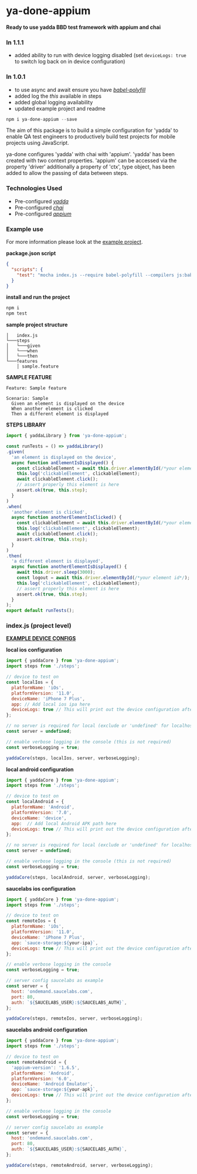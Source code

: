 # ya-done-appium

**Ready to use yadda BBD test framework with appium and chai**

### In 1.1.1
- added ability to run with device logging disabled (set `deviceLogs: true` to switch log back on in device configuration)

### In 1.0.1
- to use async and await ensure you have _[babel-polyfill](https://www.npmjs.com/package/babel-polyfill)_
- added log the _this_ available in steps
- added global logging availability
- updated example project and readme

```js
npm i ya-done-appium --save
```
The aim of this package is to build a simple configuration for 'yadda' to enable QA test engineers to productively build test projects for mobile projects using JavaScript.

ya-done configures 'yadda' with chai with 'appium'. 'yadda' has been created with two context properties.  'appium' can be accessed via the property 'driver' additionally a property of 'ctx', type object, has been added to allow the passing of data between steps.

### Technologies Used
- Pre-configured  _[yadda](https://github.com/acuminous/yadda)_
- Pre-configured  _[chai](http://chaijs.com)_
- Pre-configured  _[appium](http://appium.io)_

### Example use
For more information please look at the [example project](https://github.com/britishgas-engineering/ya-done-appium/tree/master/example).

**package.json script**
```json
{
  "scripts": {
    "test": "mocha index.js --require babel-polyfill --compilers js:babel-register inlineAssets=true --timeout 60000"
  }
}
```

**install and run the project**
```js
npm i
npm test
```

**sample project structure**
```
│   index.js    
└───steps
│   └───given
│   └───when
│   └───then
└───features
    │ sample.feature
```
**SAMPLE FEATURE**
```feature
Feature: Sample feature

Scenario: Sample
  Given an element is displayed on the device
  When another element is clicked
  Then a different element is displayed
```

**STEPS LIBRARY**
```js
import { yaddaLibrary } from 'ya-done-appium';

const runTests = () => yaddaLibrary()
.given(
  'an element is displayed on the device',
  async function anElementIsDisplayed() {
    const clickableElement = await this.driver.elementById(/*your element id*/);
    this.log('clickableElement', clickableElement);
    await clickableElement.click();
    // assert properly this element is here
    assert.ok(true, this.step);
  }
)
.when(
  'another element is clicked',
  async function anotherElementIsClicked() {
    const clickableElement = await this.driver.elementById(/*your element id*/);
    this.log('clickableElement', clickableElement);
    await clickableElement.click();
    assert.ok(true, this.step);
  }
)
.then(
  'a different element is displayed',
  async function anotherElementIsDisplayed() {
    await this.driver.sleep(3000);
    const logout = await this.driver.elementById(/*your element id*/);
    this.log('clickableElement', clickableElement);
    // assert properly this element is here
    assert.ok(true, this.step);
  }
);
export default runTests();
```
### index.js (project level)

**[EXAMPLE DEVICE CONFIGS](https://github.com/appium/sample-code/blob/master/sample-code/examples/node/helpers/caps.js)**

**local ios configuration**
```js
import { yaddaCore } from 'ya-done-appium';
import steps from './steps';

// device to test on
const localIos = {
  platformName: 'iOs',
  platformVersion: '11.0',
  deviceName: 'iPhone 7 Plus',
  app: // Add local ios ipa here
  deviceLogs: true // This will print out the device configuration after booting device
};

// no server is required for local (exclude or 'undefined' for localhost)
const server = undefined;

// enable verbose logging in the console (this is not required)
const verboseLogging = true;

yaddaCore(steps, localIos, server, verboseLogging);
```

**local android configuration**
```js
import { yaddaCore } from 'ya-done-appium';
import steps from './steps';

// device to test on
const localAndroid = {
  platformName: 'Android',
  platformVersion: '7.0',
  deviceName: 'device',
  app:  // Add local Android APK path here
  deviceLogs: true // This will print out the device configuration after booting device
};

// no server is required for local (exclude or 'undefined' for localhost)
const server = undefined;

// enable verbose logging in the console (this is not required)
const verboseLogging = true;

yaddaCore(steps, localAndroid, server, verboseLogging);
```

**saucelabs ios configuration**
```js
import { yaddaCore } from 'ya-done-appium';
import steps from './steps';

// device to test on
const remoteIos = {
  platformName: 'iOs',
  platformVersion: '11.0',
  deviceName: 'iPhone 7 Plus',
  app: `sauce-storage:${your-ipa}`,
  deviceLogs: true // This will print out the device configuration after booting device
};

// enable verbose logging in the console
const verboseLogging = true;

// server config saucelabs as example
const server = {
  host: 'ondemand.saucelabs.com',
  port: 80,
  auth: `${SAUCELABS_USER}:${SAUCELABS_AUTH}`,
};

yaddaCore(steps, remoteIos, server, verboseLogging);
```

**saucelabs android configuration**
```js
import { yaddaCore } from 'ya-done-appium';
import steps from './steps';

// device to test on
const remoteAndroid = {
  'appium-version': '1.6.5',
  platformName: 'Android',
  platformVersion: '6.0',
  deviceName: 'Android Emulator',
  app: `sauce-storage:${your-apk}`,
  deviceLogs: true // This will print out the device configuration after booting device
};

// enable verbose logging in the console
const verboseLogging = true;

// server config saucelabs as example
const server = {
  host: 'ondemand.saucelabs.com',
  port: 80,
  auth: `${SAUCELABS_USER}:${SAUCELABS_AUTH}`,
};

yaddaCore(steps, remoteAndroid, server, verboseLogging);
```
